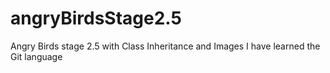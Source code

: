 # angryBirdsStage2.5
Angry Birds stage 2.5 with Class Inheritance and Images
I have learned the Git language